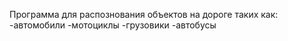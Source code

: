 Программа для распознования объектов на дороге таких как:
-автомобили
-мотоциклы
-грузовики
-автобусы

